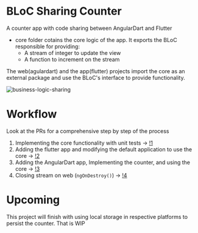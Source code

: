 # BLoC Sharing Counter
A counter app with code sharing between AngularDart and Flutter

* core folder cotains the core logic of the app. It exports the BLoC responsible for providing:
  * A stream of integer to update the view
  * A function to increment on the stream
  
The web(agulardart) and the app(flutter) projects import the core as an external package and use the BLoC's interface 
to provide functionality.


<img src="https://i.ibb.co/Xpsy2TZ/business-logic-sharing.jpg" alt="business-logic-sharing" border="0">

# Workflow
Look at the PRs for a comprehensive step by step of the process

1. Implementing the core functionality with unit tests -> [!1](https://github.com/raveesh-me/counter-sharing/pull/1)
2. Adding the flutter app and modifying the default application to use the core -> [!2](https://github.com/raveesh-me/counter-sharing/pull/2)
3. Adding the AngularDart app, Implementing the counter, and using the core -> [!3](https://github.com/raveesh-me/counter-sharing/pull/3)
4. Closing stream on web (`ngOnDestroy()`) -> [!4](https://github.com/raveesh-me/counter-sharing/pull/4)

# Upcoming
This project will finish with using local storage in respective platforms to persist the counter. That is WIP
